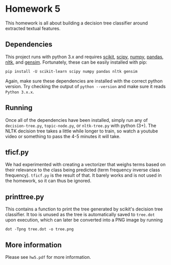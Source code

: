 # Homework 5
This homework is all about building a decision tree classifier around extracted
textual features.

## Dependencies
This project runs with python 3.x and requires
[scikit](http://scikit-learn.org),
[scipy](http://scipy.org),
[numpy](http://numpy.org),
[pandas](http://pandas.pydata.org),
[nltk](http://nltk.org), and
[gensim](https://radimrehurek.com/gensim).
Fortunately, these can be easily installed with pip:

```
pip install -U scikit-learn scipy numpy pandas nltk gensim
```

Again, make sure these dependencies are installed with the correct python
version. Try checking the output of `python --version` and make sure it reads
`Python 3.x.x`.

## Running
Once all of the dependencies have been installed, simply run any of
`decision-tree.py`, `topic-node.py`, or `nltk-tree.py` with python (3+). The
NLTK decision tree takes a little while longer to train, so watch a youtube
video or something to pass the 4-5 minutes it will take.

## tficf.py
We had experimented with creating a vectorizer that weighs terms based on their
relevance to the class being predicted (term frequency inverse class frequency).
`tficf.py` is the result of that. It barely works and is not used in the
homework, so it can thus be ignored.

## printtree.py
This contains a function to print the tree generated by scikit's decision tree
classifier. It too is unused as the tree is automatically saved to `tree.dot`
upon execution, which can later be converted into a PNG image by running

```
dot -Tpng tree.dot -o tree.png
```

## More information
Please see `hw5.pdf` for more information.
